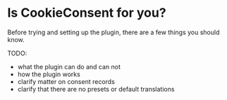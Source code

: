 # Is CookieConsent for you?

Before trying and setting up the plugin, there are a few things you should know.

TODO:
- what the plugin can do and can not
- how the plugin works
- clarify matter on consent records
- clarify that there are no presets or default translations